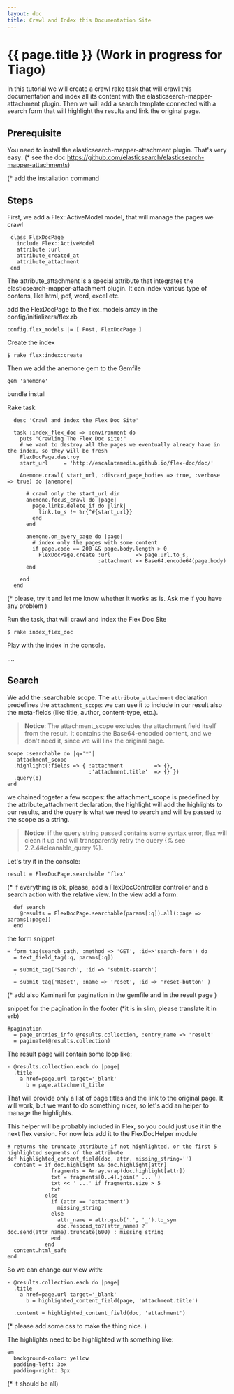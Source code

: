 ```yaml
---
layout: doc
title: Crawl and Index this Documentation Site
---
```


# {{ page.title }} (Work in progress for Tiago)

In this tutorial we will create a crawl rake task that will crawl this documentation and index all its content with the elasticsearch-mapper-attachment plugin. Then we will add a search template connected with a search form that will highlight the results and link the original page.

## Prerequisite

You need to install the elasticsearch-mapper-attachment plugin. That's very easy: (* see the doc https://github.com/elasticsearch/elasticsearch-mapper-attachments)

(* add the installation command

## Steps

First, we add a Flex::ActiveModel model, that will manage the pages we crawl

     class FlexDocPage
       include Flex::ActiveModel
       attribute :url
       attribute_created_at
       attribute_attachment
     end

The attribute_attachment is a special attribute that integrates the elasticsearch-mapper-attachment plugin. It can index various type of contens, like html, pdf, word, excel etc.

add the FlexDocPage to the flex_models array in the config/initializers/flex.rb

    config.flex_models |= [ Post, FlexDocPage ]

Create the index

    $ rake flex:index:create

Then we add the anemone gem to the Gemfile

    gem 'anemone'

bundle install

Rake task

      desc 'Crawl and index the Flex Doc Site'

      task :index_flex_doc => :environment do
        puts "Crawling The Flex Doc site:"
        # we want to destroy all the pages we eventually already have in the index, so they will be fresh
        FlexDocPage.destroy
        start_url     = 'http://escalatemedia.github.io/flex-doc/doc/'

        Anemone.crawl( start_url, :discard_page_bodies => true, :verbose => true) do |anemone|

          # crawl only the start_url dir
          anemone.focus_crawl do |page|
            page.links.delete_if do |link|
              link.to_s !~ %r{^#{start_url}}
            end
          end

          anemone.on_every_page do |page|
            # index only the pages with some content
            if page.code == 200 && page.body.length > 0
              FlexDocPage.create :url        => page.url.to_s,
                                 :attachment => Base64.encode64(page.body)
          end

        end
      end

(* please, try it and let me know whether it works as is. Ask me if you have any problem )


Run the task, that will crawl and index the Flex Doc Site

    $ rake index_flex_doc

Play with the index in the console.

....

## Search

We add the :searchable scope. The `attribute_attachment` declaration predefines the `attachment_scope`: we can use it to include in our result also the meta-fields (like title, author, content-type, etc.).

> __Notice__: The attachment_scope excludes the attachment field itself from the result. It contains the Base64-encoded content, and we don't need it, since we will link the original page.


    scope :searchable do |q='*'|
       attachment_scope
      .highlight(:fields => { :attachment          => {},
                              :'attachment.title'  => {} })
      .query(q)
    end

we chained togeter a few scopes: the attachment_scope is predefined by the attribute_attachment declaration, the highlight will add the highlights to our results, and the query is what we need to search and will be passed to the scope as a string.

> __Notice__: if the query string passed contains some syntax error, flex will clean it up and will transparently retry the query {% see 2.2.4#cleanable_query %}.

Let's try it in the console:

    result = FlexDocPage.searchable 'flex'

(* if everything is ok, please, add a FlexDocController controller and a search action with the relative view. In the view add a form:


      def search
        @results = FlexDocPage.searchable(params[:q]).all(:page => params[:page])
      end

the form snippet

    = form_tag(search_path, :method => 'GET', :id=>'search-form') do
      = text_field_tag(:q, params[:q])

      = submit_tag('Search', :id => 'submit-search')
      '
      = submit_tag('Reset', :name => 'reset', :id => 'reset-button' )

(* add also Kaminari for pagination in the gemfile and in the result page )

snippet for the pagination in the footer (*it is in slim, please translate it in erb)

    #pagination
      = page_entries_info @results.collection, :entry_name => 'result'
      = paginate(@results.collection)

The result page will contain some loop like:

    - @results.collection.each do |page|
      .title
        a href=page.url target='_blank'
          b = page.attachment_title


That will provide only a list of page titles and the link to the original page. It will work, but we want to do something nicer, so let's add an helper to manage the highlights.

This helper will be probably included in Flex, so you could just use it in the next flex version. For now lets add it to the FlexDocHelper module

    # returns the truncate attribute if not highlighted, or the first 5 highlighted segments of the attribute
    def highlighted_content_field(doc, attr, missing_string='')
      content = if doc.highlight && doc.highlight[attr]
                  fragments = Array.wrap(doc.highlight[attr])
                  txt = fragments[0..4].join(' ... ')
                  txt << ' ...' if fragments.size > 5
                  txt
                else
                  if (attr == 'attachment')
                    missing_string
                  else
                    attr_name = attr.gsub('.', '_').to_sym
                    doc.respond_to?(attr_name) ? doc.send(attr_name).truncate(600) : missing_string
                  end
                end
      content.html_safe
    end

So we can change our view with:

    - @results.collection.each do |page|
      .title
        a href=page.url target='_blank'
          b = highlighted_content_field(page, 'attachment.title')

      .content = highlighted_content_field(doc, 'attachment')


(* please add some css to make the thing nice. )

The highlights need to be highlighted with something like:

    em
      background-color: yellow
      padding-left: 3px
      padding-right: 3px


(* it should be all)


